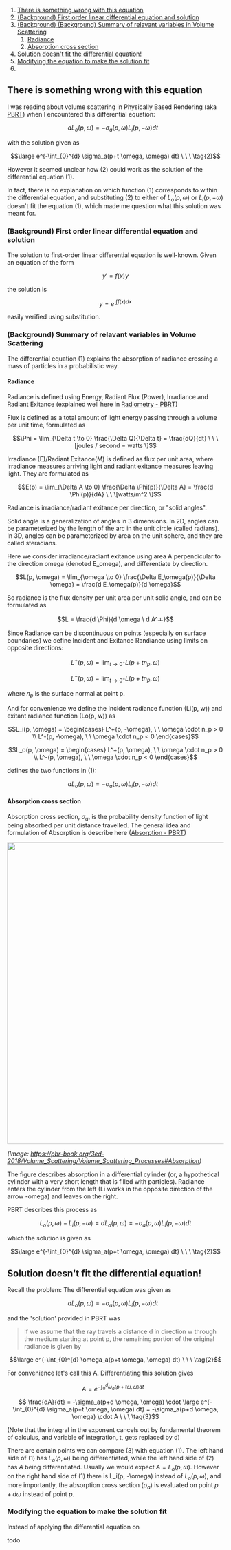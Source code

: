
1. [There is something wrong with this equation](#intro)
2. [(Background) First order linear differential equation and solution](#diffeq)
3. [(Background) (Background) Summary of relavant variables in Volume Scattering](#volume_scattering)
    1. [Radiance](#radiance)
    2. [Absorption cross section](#absorption_cs)
4. [Solution doesn't fit the differential equation!](#doesnt_fit)
5. [Modifying the equation to make the solution fit](#modify_eq)
6. 

## There is something wrong with this equation <a name="intro"></a>

I was reading about volume scattering in Physically Based Rendering (aka [PBRT](https://pbrt.org/)) when I encountered this differential equation:

$$d L_o(p, \omega) = -\sigma_a(p, \omega) L_i(p, -\omega) dt \ \ \ \tag{1}$$

with the solution given as

$$\large e^{-\int_{0}^{d} \sigma_a(p+t \omega, \omega) dt} \ \ \ \tag{2}$$

However it seemed unclear how (2) could work as the solution of the differential equation (1). 

In fact, there is no explanation on which function (1) corresponds to within the differential equation, and substituting (2) to either of $L_o(p, \omega)$ or $L_i(p, -\omega)$ doesn't fit the equation (1), which made me question what this solution was meant for.

### (Background) First order linear differential equation and solution <a name="diffeq"></a>

The solution to first-order linear differential equation is well-known. Given an equation of the form

$$ y' = f(x)y$$

the solution is 

$$ y = e^{\ \int f(x) dx}$$

easily verified using substitution.

### (Background) Summary of relavant variables in Volume Scattering <a name="volume_scattering"></a>

The differential equation (1) explains the absorption of radiance crossing a mass of particles in a probabilistic way. 

#### Radiance <a name="radiance"></a>

Radiance is defined using Energy, Radiant Flux (Power), Irradiance and Radiant Exitance (explained well here in [Radiometry - PBRT](https://pbr-book.org/3ed-2018/Color_and_Radiometry/Radiometry))

Flux is defined as a total amount of light energy passing through a volume per unit time, formulated as

$$\Phi = \lim_{\Delta t \to 0} \frac{\Delta Q}{\Delta t} = \frac{dQ}{dt} \ \ \[joules / second = watts \]$$

Irradiance (E)/Radiant Exitance(M) is defined as flux per unit area, where irradiance measures arriving light and radiant exitance measures leaving light. They are formulated as

$$E(p) = \lim_{\Delta A \to 0} \frac{\Delta \Phi(p)}{\Delta A} = \frac{d \Phi(p)}{dA} \ \ \[watts/m^2 \]$$

Radiance is irradiance/radiant exitance per direction, or "solid angles". 

Solid angle is a generalization of angles in 3 dimensions. In 2D, angles can be parameterized by the length of the arc in the unit circle (called radians). In 3D, angles can be parameterized by area on the unit sphere, and they are called steradians.

Here we consider irradiance/radiant exitance using area A perpendicular to the direction omega (denoted E_omega), and differentiate by direction.

$$L(p, \omega) = \lim_{\omega \to 0} \frac{\Delta E_\omega(p)}{\Delta \omega} = \frac{d E_\omega(p)}{d \omega}$$

So radiance is the flux density per unit area per unit solid angle, and can be formulated as

$$L = \frac{d \Phi}{d \omega \ d A^ㅗ}$$

Since Radiance can be discontinuous on points (especially on surface boundaries) we define Incident and Exitance Randiance using limits on opposite directions:

$$L^+(p, \omega) = \lim_{t \to 0^+} L(p+t n_p, \omega)$$

$$L^-(p, \omega) = \lim_{t \to 0^-} L(p+t n_p, \omega)$$

where $n_p$ is the surface normal at point p.

And for convenience we define the Incident radiance function (Li(p, w)) and exitant radiance function (Lo(p, w)) as

$$L_i(p, \omega) =
\begin{cases} L^+(p, -\omega), \ \ \omega \cdot n_p > 0 \\
L^-(p, -\omega), \ \ \omega \cdot n_p < 0
\end{cases}$$

$$L_o(p, \omega) =
\begin{cases} L^+(p, \omega), \ \ \omega \cdot n_p > 0 \\
L^-(p, \omega), \ \ \omega \cdot n_p < 0
\end{cases}$$

defines the two functions in (1):

$$d L_o(p, \omega) = -\sigma_a(p, \omega) L_i(p, -\omega) dt \ \ \ \tag{1}$$

#### Absorption cross section <a name="absorption_cs"></a>

Absorption cross section, $\sigma_a$, is the probability density function of light being absorbed per unit distance travelled. The general idea and formulation of Absorption is describe here ([Absorption - PBRT](https://pbr-book.org/3ed-2018/Volume_Scattering/Volume_Scattering_Processes#Absorption))

<p align="center">
<img src="https://pbr-book.org/3ed-2018/Volume_Scattering/Volume%20absorption.svg" width="700">
</p>

*(Image: https://pbr-book.org/3ed-2018/Volume_Scattering/Volume_Scattering_Processes#Absorption)*

The figure describes absorption in a differential cylinder (or, a hypothetical cylinder with a very short length that is filled with particles). Radiance enters the cylinder from the left (Li works in the opposite direction of the arrow -omega) and leaves on the right.

PBRT describes this process as

$$L_o(p, \omega) - L_i(p, -\omega) = d L_o(p, \omega) = -\sigma_a(p, \omega) L_i(p, -\omega) dt$$

which the solution is given as

$$\large e^{-\int_{0}^{d} \sigma_a(p+t \omega, \omega) dt} \ \ \ \tag{2}$$

## Solution doesn't fit the differential equation! <a name="doesnt_fit"></a>

Recall the problem: The differential equation was given as

$$d L_o(p, \omega) = -\sigma_a(p, \omega) L_i(p, -\omega) dt \ \ \ \tag{1}$$

and the 'solution' provided in PBRT was

> If we assume that the ray travels a distance d in direction w through the medium starting at point p, the remaining portion of the original radiance is given by

$$\large e^{-\int_{0}^{d} \omega_a(p+t \omega, \omega) dt} \ \ \ \tag{2}$$

For convenience let's call this A. Differentiating this solution gives

$$ A = e^{-\int_{0}^{d} \omega_a(p+t \omega, \omega) dt}\ \ \ \tag{2}$$

$$ \frac{dA}{dt} = -\sigma_a(p+d \omega, \omega) \cdot \large e^{-\int_{0}^{d} \sigma_a(p+t \omega, \omega) dt} = -\sigma_a(p+d \omega, \omega) \cdot A \ \ \ \tag{3}$$

(Note that the integral in the exponent cancels out by fundamental theorem of calculus, and variable of integration, t, gets replaced by d)

There are certain points we can compare (3) with equation (1). The left hand side of (1) has $L_o(p, \omega)$ being differentiated, while the left hand side of (2) has $A$ being differentiated. Usually we would expect $A = L_o(p, \omega)$. However on the right hand side of (1) there is L_i(p, -\omega) instead of $L_o(p, \omega)$, and more importantly, the absorption cross section ($\sigma_a$) is evaluated on point $p+d \omega$ instead of point $p$.

### Modifying the equation to make the solution fit <a name="modify_eq"></a>

Instead of applying the differential equation on 

todo

